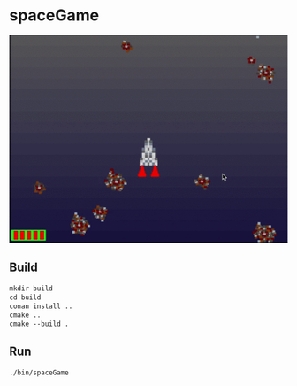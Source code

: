 # spaceGame
![Test Image 1](SpaceGamePlay.gif)

## Build
```Shell
mkdir build
cd build
conan install ..
cmake ..
cmake --build .
```

## Run
```Shell
./bin/spaceGame
```
